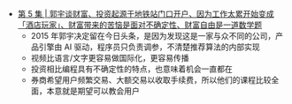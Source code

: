 - [第 5 集 | 郭宇谈财富、投资起源于地铁站门口开户、因为工作太累开始变成「酒店玩家」、财富带来的苦恼是面对不确定性、财富自由是一道数学题](https://www.youtube.com/watch?v=tWmNN87VvcE)
	- 2015 年郭宇决定留在今日头条，是因为发现这是一家与众不同的公司，产品引擎由 AI 驱动，程序员只负责调参，不清楚推荐算法的内部实现
	- 视频比语言/文字更容易做国际化，更容易传播
	- 投资相比编程具有不确定性的特点，也意味着机会一直都在
	- 券商希望用户频繁交易、大额交易以收取手续费，所以他们的课程比较全面，本意就是期望可以教会用户